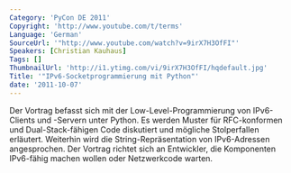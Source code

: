 ```yaml
---
Category: 'PyCon DE 2011'
Copyright: 'http://www.youtube.com/t/terms'
Language: 'German'
SourceUrl: '"http://www.youtube.com/watch?v=9irX7H3OfFI"'
Speakers: [Christian Kauhaus]
Tags: []
ThumbnailUrl: 'http://i1.ytimg.com/vi/9irX7H3OfFI/hqdefault.jpg'
Title: '"IPv6-Socketprogrammierung mit Python"'
date: '2011-10-07'
---
```

Der Vortrag befasst sich mit der Low-Level-Programmierung von IPv6-Clients und -Servern unter Python. Es werden Muster für RFC-konformen und Dual-Stack-fähigen Code diskutiert und mögliche Stolperfallen erläutert. Weiterhin wird die String-Repräsentation von IPv6-Adressen angesprochen. Der Vortrag richtet sich an Entwickler, die Komponenten IPv6-fähig machen wollen oder Netzwerkcode warten.